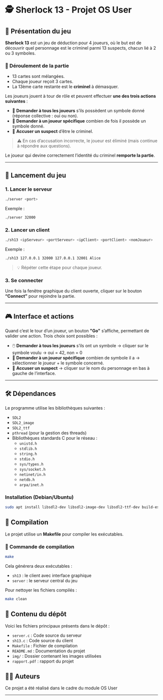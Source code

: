 # 🕵️ Sherlock 13 - Projet OS User

## 🎯 Présentation du jeu

**Sherlock 13** est un jeu de déduction pour 4 joueurs, où le but est de découvrir quel personnage est le criminel parmi 13 suspects, chacun lié à 2 ou 3 symboles.

### 🔧 Déroulement de la partie

- 13 cartes sont mélangées.
- Chaque joueur reçoit 3 cartes.
- La 13ème carte restante est le **criminel** à démasquer.

Les joueurs jouent à tour de rôle et peuvent effectuer **une des trois actions suivantes** :

- 🔎 **Demander à tous les joueurs** s’ils possèdent un symbole donné (réponse collective : oui ou non).
- 🧮 **Demander à un joueur spécifique** combien de fois il possède un symbole donné.
- 🎯 **Accuser un suspect** d’être le criminel.

> ⚠️ En cas d’accusation incorrecte, le joueur est éliminé (mais continue à répondre aux questions).

Le joueur qui devine correctement l’identité du criminel **remporte la partie**.

---

## 🚀 Lancement du jeu

### 1. Lancer le serveur

```bash
./server <port>
```

Exemple :

```bash
./server 32000
```

### 2. Lancer un client

```bash
./sh13 <ipServeur> <portServeur> <ipClient> <portClient> <nomJoueur>
```

Exemple :

```bash
./sh13 127.0.0.1 32000 127.0.0.1 32001 Alice
```

> 💡 Répéter cette étape pour chaque joueur.

### 3. Se connecter

Une fois la fenêtre graphique du client ouverte, cliquer sur le bouton **“Connect”** pour rejoindre la partie.

---

## 🎮 Interface et actions

Quand c’est le tour d’un joueur, un bouton **"Go"** s’affiche, permettant de valider une action. Trois choix sont possibles :

- 🖱️ **Demander à tous les joueurs** s’ils ont un symbole → cliquer sur le symbole voulu -> oui = 42, non = 0
- 📌 **Demander à un joueur spécifique** combien de symbole il a → sélectionner le joueur + le symbole concerné.
- 🚨 **Accuser un suspect** → cliquer sur le nom du personnage en bas à gauche de l’interface.

---

## 🛠️ Dépendances


Le programme utilise les bibliothèques suivantes :

- `SDL2`
- `SDL2_image`
- `SDL2_ttf`
- `pthread` (pour la gestion des threads)
- Bibliothèques standards C pour le réseau :
  - `unistd.h`
  - `stdlib.h`
  - `string.h`
  - `stdio.h`
  - `sys/types.h`
  - `sys/socket.h`
  - `netinet/in.h`
  - `netdb.h`
  - `arpa/inet.h`

### Installation (Debian/Ubuntu)

```bash
sudo apt install libsdl2-dev libsdl2-image-dev libsdl2-ttf-dev build-essential
```

## 🧱 Compilation

Le projet utilise un **Makefile** pour compiler les exécutables.

### 🔧 Commande de compilation

```bash
make
```

Cela générera deux exécutables :
- `sh13` : le client avec interface graphique
- `server` : le serveur central du jeu

Pour nettoyer les fichiers compilés :

```bash
make clean
```

## 📁 Contenu du dépôt

Voici les fichiers principaux présents dans le dépôt :

- `server.c` : Code source du serveur
- `sh13.c` : Code source du client
- `Makefile` : Fichier de compilation
- `README.md` : Documentation du projet
- `img/` : Dossier contenant les images utilisées
- `rapport.pdf` : rapport du projet


## 🧑‍💻 Auteurs

Ce projet a été réalisé dans le cadre du module OS User

---

